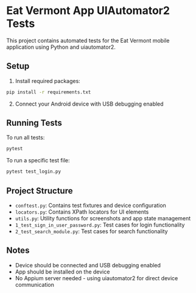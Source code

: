# Eat Vermont App UIAutomator2 Tests

This project contains automated tests for the Eat Vermont mobile application using Python and uiautomator2.

## Setup

1. Install required packages:
```bash
pip install -r requirements.txt
```

2. Connect your Android device with USB debugging enabled

## Running Tests

To run all tests:
```bash
pytest
```

To run a specific test file:
```bash
pytest test_login.py
```

## Project Structure

- `conftest.py`: Contains test fixtures and device configuration
- `locators.py`: Contains XPath locators for UI elements
- `utils.py`: Utility functions for screenshots and app state management
- `1_test_sign_in_user_password.py`: Test cases for login functionality
- `2_test_search_module.py`: Test cases for search functionality

## Notes

- Device should be connected and USB debugging enabled
- App should be installed on the device
- No Appium server needed - using uiautomator2 for direct device communication
